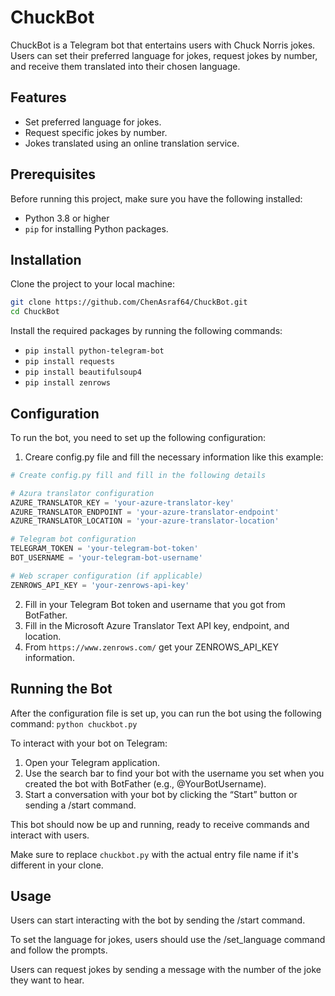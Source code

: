 # ChuckBot

ChuckBot is a Telegram bot that entertains users with Chuck Norris jokes. Users can set their preferred language for jokes, request jokes by number, and receive them translated into their chosen language.

## Features

- Set preferred language for jokes.
- Request specific jokes by number.
- Jokes translated using an online translation service.

## Prerequisites

Before running this project, make sure you have the following installed:
- Python 3.8 or higher
- `pip` for installing Python packages.

## Installation

Clone the project to your local machine:

```bash
git clone https://github.com/ChenAsraf64/ChuckBot.git
cd ChuckBot
```

Install the required packages by running the following commands:
- `pip install python-telegram-bot`
- `pip install requests`
- `pip install beautifulsoup4`
- `pip install zenrows`

## Configuration
To run the bot, you need to set up the following configuration:

1. Creare config.py file and fill the necessary information like this example: 
```python
# Create config.py fill and fill in the following details

# Azura translator configuration
AZURE_TRANSLATOR_KEY = 'your-azure-translator-key'
AZURE_TRANSLATOR_ENDPOINT = 'your-azure-translator-endpoint'
AZURE_TRANSLATOR_LOCATION = 'your-azure-translator-location'

# Telegram bot configuration
TELEGRAM_TOKEN = 'your-telegram-bot-token'
BOT_USERNAME = 'your-telegram-bot-username'

# Web scraper configuration (if applicable)
ZENROWS_API_KEY = 'your-zenrows-api-key'
```

2. Fill in your Telegram Bot token and username that you got from BotFather.
3. Fill in the Microsoft Azure Translator Text API key, endpoint, and location.
4. From `https://www.zenrows.com/` get your ZENROWS_API_KEY information. 


## Running the Bot
After the configuration file is set up, you can run the bot using the following command:
`python chuckbot.py`

To interact with your bot on Telegram:
1. Open your Telegram application.
2. Use the search bar to find your bot with the username you set when you created the bot with BotFather (e.g., @YourBotUsername).
3. Start a conversation with your bot by clicking the “Start” button or sending a /start command.

This bot should now be up and running, ready to receive commands and interact with users.

Make sure to replace `chuckbot.py` with the actual entry file name if it's different in your clone.


## Usage
Users can start interacting with the bot by sending the /start command.

To set the language for jokes, users should use the /set_language command and follow the prompts.

Users can request jokes by sending a message with the number of the joke they want to hear.
